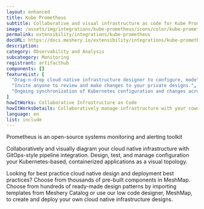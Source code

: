 ```yaml
---
layout: enhanced
title: Kube Prometheus
subtitle: Collaborative and visual infrastructure as code for Kube Prometheus
image: /assets/img/integrations/kube-prometheus/icons/color/kube-prometheus-color.svg
permalink: extensibility/integrations/kube-prometheus
docURL: https://docs.meshery.io/extensibility/integrations/kube-prometheus
description: 
category: Observability and Analysis
subcategory: Monitoring
registrant: artifacthub
components: []
featureList: [
  "Drag-n-drop cloud native infrastructure designer to configure, model, and deploy your workloads.",
  "Invite anyone to review and make changes to your private designs.",
  "Ongoing synchronization of Kubernetes configuration and changes across any number of clusters."
]
howItWorks: Collaborative Infrastructure as Code
howItWorksDetails: Collaboratively manage infrastructure with your coworkers synchronously sharing the same designs.
language: en
list: include
---
```

<p>
Prometheus is an open-source systems monitoring and alerting toolkit
</p>
<p>
    Collaboratively and visually diagram your cloud native infrastructure with GitOps-style pipeline integration. Design, test, and manage configuration your Kubernetes-based, containerized applications as a visual topology.
</p>
<p>
    Looking for best practice cloud native design and deployment best practices? Choose from thousands of pre-built components in MeshMap. Choose from hundreds of ready-made design patterns by importing templates from Meshery Catalog or use our low code designer, MeshMap, to create and deploy your own cloud native infrastructure designs.
</p>
